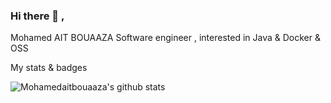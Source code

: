 ### Hi there 👋 , 

Mohamed AIT BOUAAZA Software engineer , interested in Java & Docker & OSS


My stats & badges 

![Mohamedaitbouaaza's github stats](https://github-readme-stats.vercel.app/api?username=mohamedaitbouaaza&show_icons=true&fbclid=IwAR1Y4Y9TQ_V2dNsvEk8N7jHJJhUJQfBBJWKBU-3m5F3fH-5yhW0axfns-b8)


